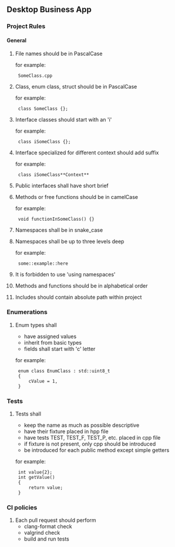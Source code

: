 ## Desktop Business App 

### Project Rules

#### General

1. File names should be in PascalCase

    for example: 
        
        SomeClass.cpp
2. Class, enum class, struct should be in PascalCase
    
    for example:
    
        class SomeClass {};
3. Interface classes should start with an 'i'
    
    for example: 
    
        class iSomeClass {};
4. Interface specialized for different context should add suffix
    
    for example: 
    
        class iSomeClass**Context**
5. Public interfaces shall have short brief
6. Methods or free functions should be in camelCase
    
    for example: 
        
        void functionInSomeClass() {}
7. Namespaces shall be in snake_case
8. Namespaces shall be up to three levels deep
    
    for example: 
        
        some::example::here
9. It is forbidden to use 'using namespaces' 
10. Methods and functions should be in alphabetical order
11. Includes should contain absolute path within project

### Enumerations
1. Enum types shall
    - have assigned values 
    - inherit from basic types
    - fields shall start with 'c' letter 
    
    for example: 

        enum class EnumClass : std::uint8_t
        {
            cValue = 1,
        }

### Tests
1. Tests shall
    - keep the name as much as possible descriptive
    - have their fixture placed in hpp file
    - have tests TEST, TEST_F, TEST_P, etc. placed in cpp file
    - if fixture is not present, only cpp should be introduced
    - be introduced for each public method except simple getters

    for example:
    
        int value{2};
        int getValue() 
        {
            return value;
        }

### CI policies
1. Each pull request should perform
    - clang-format check
    - valgrind check
    - build and run tests
    

<!-- // data should be separated by context
// if there's general class, it should have it's own directory
// example:
// class Patient and Person are introduced in single file
// class Doctor has been created and it will contain some
// of the data that Patient has (Person)
// Person shall be moved to separated file and directory
// all objects that are part of the Person will be moved
// to the personal_data directory and will own files
// Person has sex, then person.h and sex.h


/**
 * represents both personal and medical data of patient.
 * It includes personal information such as the patients' name, address
 * identification number and contact details. It manages financial
 * data connected to particular patient. It contains finished
 * and planned treatment informations.
 */



// For each PUBLIC method in the class, there should be at least test -->
